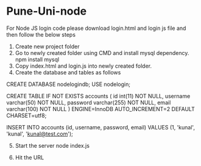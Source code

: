 # Pune-Uni-node

For Node JS login code please download login.html and login js file and then follow the below steps 

1) Create new project folder
2) Go to newly created folder using CMD and install mysql dependency.
   npm install mysql
3) Copy index.html and login.js into newly created folder.
4) Create the database and tables as follows 

CREATE DATABASE nodelogindb;
USE nodelogin;

CREATE TABLE IF NOT EXISTS accounts (
  id int(11) NOT NULL,
  username varchar(50) NOT NULL,
  password varchar(255) NOT NULL,
  email varchar(100) NOT NULL
) ENGINE=InnoDB AUTO_INCREMENT=2 DEFAULT CHARSET=utf8;

INSERT INTO accounts (id, username, password, email) VALUES (1, 'kunal', 'kunal', 'kunal@test.com');

5) Start the server
   node index.js
   
6) Hit the URL
